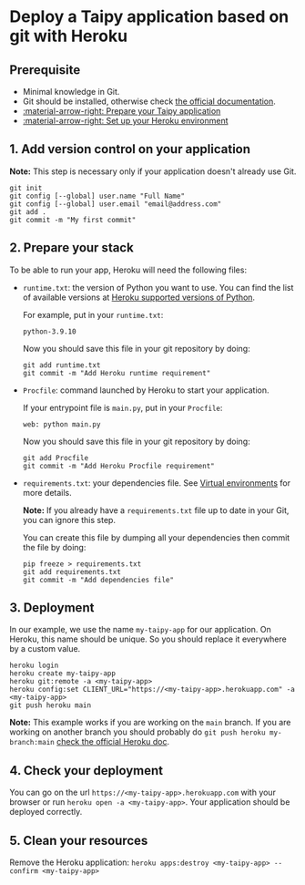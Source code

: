 # Deploy a Taipy application based on git with Heroku

## Prerequisite

- Minimal knowledge in Git.
- Git should be installed, otherwise check [the official documentation](https://git-scm.com/downloads).
- [:material-arrow-right: Prepare your Taipy application](../prepare-taipy-for-deployment.md)
- [:material-arrow-right: Set up your Heroku environment](setup.md)

## 1. Add version control on your application

**Note:** This step is necessary only if your application doesn't already use Git.

```
git init
git config [--global] user.name "Full Name"
git config [--global] user.email "email@address.com"
git add .
git commit -m "My first commit"
```

## 2. Prepare your stack

To be able to run your app, Heroku will need the following files:

- `runtime.txt`: the version of Python you want to use. You can find the list of available versions at [Heroku supported versions of Python](https://devcenter.heroku.com/articles/python-support#supported-runtimes).

    For example, put in your `runtime.txt`:
    ```
    python-3.9.10
    ```

    Now you should save this file in your git repository by doing:
    ```
    git add runtime.txt
    git commit -m "Add Heroku runtime requirement"
    ```

- `Procfile`: command launched by Heroku to start your application.

    If your entrypoint file is `main.py`, put in your `Procfile`:
    ```
    web: python main.py
    ```

    Now you should save this file in your git repository by doing:
    ```
    git add Procfile
    git commit -m "Add Heroku Procfile requirement"
    ```

- `requirements.txt`: your dependencies file. See [Virtual environments](https://docs.python.org/3/tutorial/venv.html) for more details.

    **Note:** If you already have a `requirements.txt` file up to date in your Git, you can ignore this step.

    You can create this file by dumping all your dependencies then commit the file by doing:
    ```
    pip freeze > requirements.txt
    git add requirements.txt
    git commit -m "Add dependencies file"
    ```

## 3. Deployment

In our example, we use the name `my-taipy-app` for our application. On Heroku, this name should be unique. So you should replace it everywhere by a custom value.

```
heroku login
heroku create my-taipy-app
heroku git:remote -a <my-taipy-app>
heroku config:set CLIENT_URL="https://<my-taipy-app>.herokuapp.com" -a <my-taipy-app>
git push heroku main
```

**Note:** This example works if you are working on the `main` branch. If you are working on another branch
you should probably do `git push heroku my-branch:main` [check the official Heroku doc](https://devcenter.heroku.com/articles/git#deploying-from-a-branch-besides-main).

## 4. Check your deployment

You can go on the url `https://<my-taipy-app>.herokuapp.com` with your browser or run `heroku open -a <my-taipy-app>`. Your application should be deployed correctly.

## 5. Clean your resources

Remove the Heroku application: `heroku apps:destroy <my-taipy-app> --confirm <my-taipy-app>`
